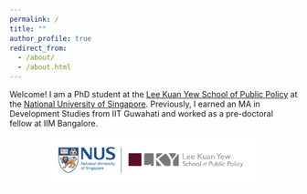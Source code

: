 ```yaml
---
permalink: /
title: ""
author_profile: true
redirect_from: 
  - /about/
  - /about.html
---
```


Welcome! I am a PhD student at the [Lee Kuan Yew School of Public Policy]([url](https://lkyspp.nus.edu.sg)) at the [National University of Singapore]([url](https://nus.edu.sg)). 
Previously, I earned an MA in Development Studies from IIT Guwahati and worked as a pre-doctoral fellow at IIM Bangalore. 

<p align="center">
  <img src="/images/LKYSPP%20logo.png" alt="LKYSPP Logo" width="360px">
</p>
